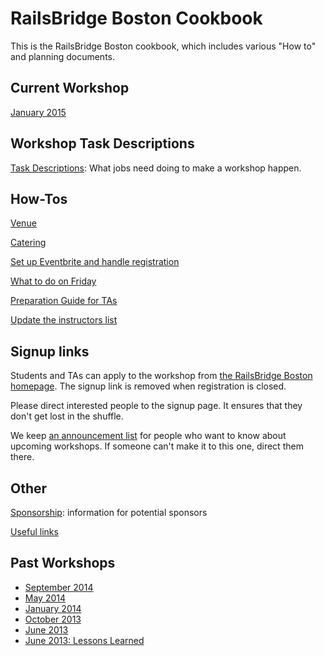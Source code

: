# RailsBridge Boston Cookbook

This is the RailsBridge Boston cookbook, which includes various "How to" and
planning documents.

## Current Workshop

[January 2015](./coordinating-2015-january.md)

## Workshop Task Descriptions

[Task Descriptions](./task-descriptions.md): What jobs need doing to make a workshop happen.

## How-Tos

[Venue](./venue.md)

[Catering](./catering.md)

[Set up Eventbrite and handle registration](./how-to-set-up-registration.md)

[What to do on Friday](./friday.md)

[Preparation Guide for TAs](./ta-guide.md)

[Update the instructors list](./update-instructors-list.md)

## Signup links

Students and TAs can apply to the workshop from [the RailsBridge Boston
homepage](http://www.railsbridgeboston.org/). The signup link is removed when
registration is closed.

Please direct interested people to the signup page. It ensures that they don't
get lost in the shuffle.

We keep [an announcement list][list] for people who want to know about upcoming
workshops. If someone can't make it to this one, direct them there.

[list]: http://railsbridgeboston.us6.list-manage.com/subscribe?u=1b4272afae4569dec6efb74bb&id=1ec91857a1

## Other

[Sponsorship](./sponsorship.md): information for potential sponsors

[Useful links](./useful-links.md)

## Past Workshops

* [September 2014](./past-workshops/coordinating-2014-september.md)
* [May 2014](./past-workshops/coordinating-2014-may.md)
* [January 2014](./past-workshops/coordinating-2014-january.md)
* [October 2013](./past-workshops/coordinating-2013-october.md)
* [June 2013](./past-workshops/coordinating-2013-june.md)
* [June 2013: Lessons Learned](./past-workshops/lessons-learned-2013-june.md)
